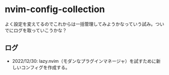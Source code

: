 # nvim-config-collection

よく設定を変えてるのでこれからは一括管理してみようかなっていう試み。ついでにログを取っていこうかな？

## ログ

- 2022/12/30: lazy.nvim（モダンなプラグインマネージャ）を試すために新しいコンフィグを作成する。
